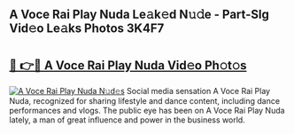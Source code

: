 ## A Voce Rai Play Nuda Le𝚊k𝚎d N𝚞𝚍e - Part-Slg Vid𝚎o Le𝚊ks Photos 3K4F7

# <h2><a href="http://fbf3ox.evod.top/?m=A+Voce+Rai+Play+Nuda">🔗 👉🔴 A Voce Rai Play Nuda Vid𝚎o Ph𝚘t𝚘s</a></h2>

[![A Voce Rai Play Nuda N𝚞d𝚎s](https://i.imgur.com/8V9OHl7.gif)](http://fbf3ox.evod.top/?m=A+Voce+Rai+Play+Nuda)
Social media sensation A Voce Rai Play Nuda, recognized for sharing lifestyle and dance content, including dance performances and vlogs. The public eye has been on A Voce Rai Play Nuda lately, a man of great influence and power in the business world. 
